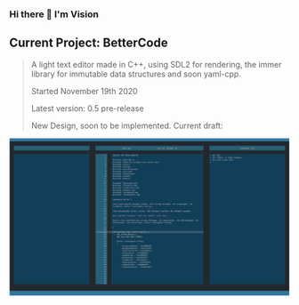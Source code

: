 ### Hi there 👋 I'm Vision

## Current Project: BetterCode
> A light text editor made in C++, using SDL2 for rendering, the immer library for immutable data structures and soon yaml-cpp.
> 
> Started November 19th 2020
> 
> Latest version: 0.5 pre-release
> 
> New Design, soon to be implemented. Current draft:

![BetterCode Image](betterCodeDesign)
